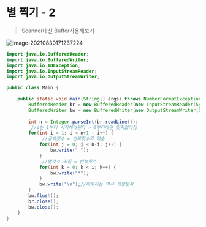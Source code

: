 # 별 찍기 - 2

> Scanner대신 Buffer사용해보기

![image-20210830171237224](https://user-images.githubusercontent.com/60961649/131618875-7c5d4998-e7ed-4c81-ba9e-5898176a9c93.png)



```java
import java.io.BufferedReader;
import java.io.BufferedWriter;
import java.io.IOException;
import java.io.InputStreamReader;
import java.io.OutputStreamWriter;

public class Main {

	public static void main(String[] args) throws NumberFormatException, IOException {
		BufferedReader br = new BufferedReader(new InputStreamReader(System.in));
		BufferedWriter bw = new BufferedWriter(new OutputStreamWriter(System.out));
		
		int n = Integer.parseInt(br.readLine());
         //i는 1부터 시작해야된다 > 0부터하면 맞지않아짐
		for(int i = 1; i < n+1 ; i++) {
             //공백갯수 = 반복횟수의 역순
			for(int j = 0; j < n-i; j++) {
				bw.write(" ");
			}
             //별갯수 조절 = 반복횟수
			for(int k = 0; k < i; k++) {
				bw.write("*");
			}
			bw.write("\n");//마무리는 역시 개행문자
		}
		bw.flush();
		br.close();
		bw.close();	
	}
}
```

